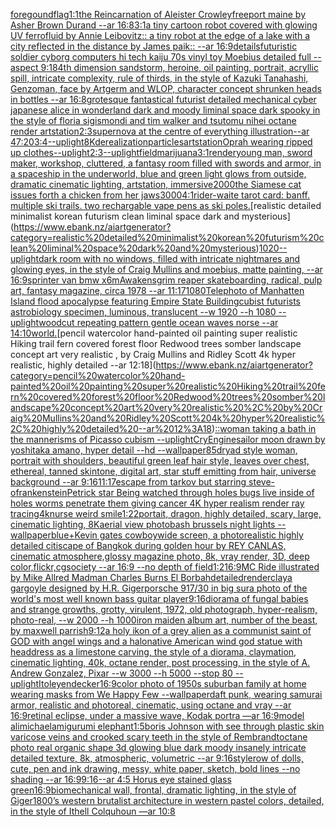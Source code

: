 [foregound](https://www.ebank.nz/aiartgenerator?category=foregound)[flag](https://www.ebank.nz/aiartgenerator?category=flag)[1:1](https://www.ebank.nz/aiartgenerator?category=1%3A1)[the Reincarnation of Aleister Crowley](https://www.ebank.nz/aiartgenerator?category=the%20Reincarnation%20of%20Aleister%20Crowley)[freeport maine by Asher Brown Durand --ar 16:8](https://www.ebank.nz/aiartgenerator?category=freeport%20maine%20by%20Asher%20Brown%20Durand%20--ar%2016%3A8)[3:1](https://www.ebank.nz/aiartgenerator?category=3%3A1)[a tiny cartoon robot covered with glowing UV ferrofluid by Annie Leibovitz:: a tiny robot at the edge of a lake with a city reflected in the distance by James paik:: --ar 16:9](https://www.ebank.nz/aiartgenerator?category=a%20tiny%20cartoon%20robot%20covered%20with%20glowing%20UV%20ferrofluid%20by%20Annie%20Leibovitz%3A%3A%20a%20tiny%20robot%20at%20the%20edge%20of%20a%20lake%20with%20a%20city%20reflected%20in%20the%20distance%20by%20James%20paik%3A%3A%20--ar%2016%3A9)[details](https://www.ebank.nz/aiartgenerator?category=details)[futuristic soldier cyborg computers hi tech kaiju 70s vinyl toy Moebius detailed full --aspect 9:18](https://www.ebank.nz/aiartgenerator?category=futuristic%20soldier%20cyborg%20computers%20hi%20tech%20kaiju%2070s%20vinyl%20toy%20Moebius%20detailed%20full%20--aspect%209%3A18)[4th dimension sandstorm, heroine, oil painting, portrait, acryllic spill, intricate complexity, rule of thirds, in the style of Kazuki Tanahashi, Genzoman, face by Artgerm and WLOP, character concept shrunken heads in bottles --ar 16:8](https://www.ebank.nz/aiartgenerator?category=4th%20dimension%20sandstorm%2C%20heroine%2C%20oil%20painting%2C%20portrait%2C%20acryllic%20spill%2C%20intricate%20complexity%2C%20rule%20of%20thirds%2C%20in%20the%20style%20of%20Kazuki%20Tanahashi%2C%20Genzoman%2C%20face%20by%20Artgerm%20and%20WLOP%2C%20character%20concept%20shrunken%20heads%20in%20bottles%20--ar%2016%3A8)[grotesque fantastical futurist detailed mechanical cyber japanese alice in wonderland dark and moody liminal space dark spooky in the style of floria sigismondi and tim walker and tsutomu nihei octane render artstation](https://www.ebank.nz/aiartgenerator?category=grotesque%20fantastical%20futurist%20detailed%20mechanical%20cyber%20japanese%20alice%20in%20wonderland%20dark%20and%20moody%20liminal%20space%20dark%20spooky%20in%20the%20style%20of%20floria%20sigismondi%20and%20tim%20walker%20and%20tsutomu%20nihei%20octane%20render%20artstation)[2:3](https://www.ebank.nz/aiartgenerator?category=2%3A3)[supernova at the centre of everything illustration--ar 47:20](https://www.ebank.nz/aiartgenerator?category=supernova%20at%20the%20centre%20of%20everything%20illustration--ar%2047%3A20)[3:4](https://www.ebank.nz/aiartgenerator?category=3%3A4)[--uplight](https://www.ebank.nz/aiartgenerator?category=--uplight)[8K](https://www.ebank.nz/aiartgenerator?category=8K)[derealization](https://www.ebank.nz/aiartgenerator?category=derealization)[particles](https://www.ebank.nz/aiartgenerator?category=particles)[artstation](https://www.ebank.nz/aiartgenerator?category=artstation)[Oprah wearing ripped up clothes](https://www.ebank.nz/aiartgenerator?category=Oprah%20wearing%20ripped%20up%20clothes)[--uplight](https://www.ebank.nz/aiartgenerator?category=--uplight)[2:3](https://www.ebank.nz/aiartgenerator?category=2%3A3)[--uplight](https://www.ebank.nz/aiartgenerator?category=--uplight)[field](https://www.ebank.nz/aiartgenerator?category=field)[marijuana](https://www.ebank.nz/aiartgenerator?category=marijuana)[3:1](https://www.ebank.nz/aiartgenerator?category=3%3A1)[render](https://www.ebank.nz/aiartgenerator?category=render)[young man, sword maker, workshop, cluttered, a fantasy room filled with swords and armor, in a spaceship in the underworld, blue and green light glows from outside, dramatic cinematic lighting, artstation, immersive](https://www.ebank.nz/aiartgenerator?category=young%20man%2C%20sword%20maker%2C%20workshop%2C%20cluttered%2C%20a%20fantasy%20room%20filled%20with%20swords%20and%20armor%2C%20in%20a%20spaceship%20in%20the%20underworld%2C%20blue%20and%20green%20light%20glows%20from%20outside%2C%20dramatic%20cinematic%20lighting%2C%20artstation%2C%20immersive)[2000](https://www.ebank.nz/aiartgenerator?category=2000)[the Siamese cat issues forth a chicken from her jaws](https://www.ebank.nz/aiartgenerator?category=the%20Siamese%20cat%20issues%20forth%20a%20chicken%20from%20her%20jaws)[3000](https://www.ebank.nz/aiartgenerator?category=3000)[4:1](https://www.ebank.nz/aiartgenerator?category=4%3A1)[rider-waite tarot card: banff. multiple ski trails. two rechargable vape pens as ski poles.](https://www.ebank.nz/aiartgenerator?category=rider-waite%20tarot%20card%3A%20banff.%20multiple%20ski%20trails.%20two%20rechargable%20vape%20pens%20as%20ski%20poles.)[realistic detailed minimalist korean futurism clean liminal space dark and mysterious](https://www.ebank.nz/aiartgenerator?category=realistic%20detailed%20minimalist%20korean%20futurism%20clean%20liminal%20space%20dark%20and%20mysterious)[1020](https://www.ebank.nz/aiartgenerator?category=1020)[--uplight](https://www.ebank.nz/aiartgenerator?category=--uplight)[dark room with no windows, filled with intricate nightmares and glowing eyes, in the style of Craig Mullins and moebius, matte painting, --ar 16:9](https://www.ebank.nz/aiartgenerator?category=dark%20room%20with%20no%20windows%2C%20filled%20with%20intricate%20nightmares%20and%20glowing%20eyes%2C%20in%20the%20style%20of%20Craig%20Mullins%20and%20moebius%2C%20matte%20painting%2C%20--ar%2016%3A9)[sprinter van bmw x6m](https://www.ebank.nz/aiartgenerator?category=sprinter%20van%20bmw%20x6m)[](https://www.ebank.nz/aiartgenerator?category=)[Awakens](https://www.ebank.nz/aiartgenerator?category=Awakens)[grim reaper skateboarding, radical, pulp art, fantasy magazine, circa 1978 --ar 11:17](https://www.ebank.nz/aiartgenerator?category=grim%20reaper%20skateboarding%2C%20radical%2C%20pulp%20art%2C%20fantasy%20magazine%2C%20circa%201978%20--ar%2011%3A17)[1080](https://www.ebank.nz/aiartgenerator?category=1080)[Telephoto of Manhatten Island flood apocalypse featuring Empire State Building](https://www.ebank.nz/aiartgenerator?category=Telephoto%20of%20Manhatten%20Island%20flood%20apocalypse%20featuring%20Empire%20State%20Building)[cubist futurists astrobiology specimen, luminous, translucent --w 1920 --h 1080 --uplight](https://www.ebank.nz/aiartgenerator?category=cubist%20futurists%20astrobiology%20specimen%2C%20luminous%2C%20translucent%20--w%201920%20--h%201080%20--uplight)[woodcut repeating pattern gentle ocean waves norse --ar 14:10](https://www.ebank.nz/aiartgenerator?category=woodcut%20repeating%20pattern%20gentle%20ocean%20waves%20norse%20--ar%2014%3A10)[world.](https://www.ebank.nz/aiartgenerator?category=world.)[pencil watercolor hand-painted oil painting super realistic Hiking trail fern covered forest floor Redwood trees somber landscape concept art very realistic , by Craig Mullins and Ridley Scott 4k hyper realistic, highly detailed --ar 12:18](https://www.ebank.nz/aiartgenerator?category=pencil%20watercolor%20hand-painted%20oil%20painting%20super%20realistic%20Hiking%20trail%20fern%20covered%20forest%20floor%20Redwood%20trees%20somber%20landscape%20concept%20art%20very%20realistic%20%2C%20by%20Craig%20Mullins%20and%20Ridley%20Scott%204k%20hyper%20realistic%2C%20highly%20detailed%20--ar%2012%3A18)[::](https://www.ebank.nz/aiartgenerator?category=%3A%3A)[woman taking a bath in the mannerisms of Picasso cubism --uplight](https://www.ebank.nz/aiartgenerator?category=woman%20taking%20a%20bath%20in%20the%20mannerisms%20of%20Picasso%20cubism%20--uplight)[CryEngine](https://www.ebank.nz/aiartgenerator?category=CryEngine)[sailor moon drawn by yoshitaka amano, hyper detail --hd --wallpaper](https://www.ebank.nz/aiartgenerator?category=sailor%20moon%20drawn%20by%20yoshitaka%20amano%2C%20hyper%20detail%20--hd%20--wallpaper)[85](https://www.ebank.nz/aiartgenerator?category=85)[dryad style woman, portrait with shoulders, beautiful green leaf hair style, leaves over chest, ethereal, tanned skintone, digital art, star stuff emitting from hair, universe background --ar 9:16](https://www.ebank.nz/aiartgenerator?category=dryad%20style%20woman%2C%20portrait%20with%20shoulders%2C%20beautiful%20green%20leaf%20hair%20style%2C%20leaves%20over%20chest%2C%20ethereal%2C%20tanned%20skintone%2C%20digital%20art%2C%20star%20stuff%20emitting%20from%20hair%2C%20universe%20background%20--ar%209%3A16)[11:17](https://www.ebank.nz/aiartgenerator?category=11%3A17)[escape from tarkov but starring steve-o](https://www.ebank.nz/aiartgenerator?category=escape%20from%20tarkov%20but%20starring%20steve-o)[frankenstein](https://www.ebank.nz/aiartgenerator?category=frankenstein)[Petrick star Being watched through holes bugs live inside of holes worms penetrate them giving cancer 4K hyper realism render ray tracing](https://www.ebank.nz/aiartgenerator?category=Petrick%20star%20Being%20watched%20through%20holes%20bugs%20live%20inside%20of%20holes%20worms%20penetrate%20them%20giving%20cancer%204K%20hyper%20realism%20render%20ray%20tracing)[4k](https://www.ebank.nz/aiartgenerator?category=4k)[nurse weird smile](https://www.ebank.nz/aiartgenerator?category=nurse%20weird%20smile)[1:2](https://www.ebank.nz/aiartgenerator?category=1%3A2)[2](https://www.ebank.nz/aiartgenerator?category=2)[portait, dragon, highly detailed, scary, large, cinematic lighting, 8K](https://www.ebank.nz/aiartgenerator?category=portait%2C%20dragon%2C%20highly%20detailed%2C%20scary%2C%20large%2C%20cinematic%20lighting%2C%208K)[aerial view photobash brussels night lights --wallpaper](https://www.ebank.nz/aiartgenerator?category=aerial%20view%20photobash%20brussels%20night%20lights%20--wallpaper)[blue+](https://www.ebank.nz/aiartgenerator?category=blue%2B)[Kevin gates cowboy](https://www.ebank.nz/aiartgenerator?category=Kevin%20gates%20cowboy)[wide screen, a photorealistic highly detailed citiscape of Bangkok during golden hour by REY CANLAS, cinematic atmosphere,glossy magazine photo, 8k, vray render, 3D, deep color,flickr,cgsociety --ar 16:9 --no depth of field](https://www.ebank.nz/aiartgenerator?category=wide%20screen%2C%20a%20photorealistic%20highly%20detailed%20citiscape%20of%20Bangkok%20during%20golden%20hour%20by%20REY%20CANLAS%2C%20cinematic%20atmosphere%2Cglossy%20magazine%20photo%2C%208k%2C%20vray%20render%2C%203D%2C%20deep%20color%2Cflickr%2Ccgsociety%20--ar%2016%3A9%20--no%20depth%20of%20field)[1:2](https://www.ebank.nz/aiartgenerator?category=1%3A2)[16:9](https://www.ebank.nz/aiartgenerator?category=16%3A9)[MC Ride illustrated by Mike Allred Madman Charles Burns El Borbah](https://www.ebank.nz/aiartgenerator?category=MC%20Ride%20illustrated%20by%20Mike%20Allred%20Madman%20Charles%20Burns%20El%20Borbah)[detailed](https://www.ebank.nz/aiartgenerator?category=detailed)[render](https://www.ebank.nz/aiartgenerator?category=render)[clay](https://www.ebank.nz/aiartgenerator?category=clay)[a gargoyle designed by H.R. Giger](https://www.ebank.nz/aiartgenerator?category=a%20gargoyle%20designed%20by%20H.R.%20Giger)[porsche 917/30 in big sur](https://www.ebank.nz/aiartgenerator?category=porsche%20917/30%20in%20big%20sur)[a photo of the world's most well known bass guitar player](https://www.ebank.nz/aiartgenerator?category=a%20photo%20of%20the%20world%27s%20most%20well%20known%20bass%20guitar%20player)[9:16](https://www.ebank.nz/aiartgenerator?category=9%3A16)[diorama of fungal babies and strange growths, grotty, virulent, 1972, old photograph, hyper-realism, photo-real, --w 2000 --h 1000](https://www.ebank.nz/aiartgenerator?category=diorama%20of%20fungal%20babies%20and%20strange%20growths%2C%20grotty%2C%20virulent%2C%201972%2C%20old%20photograph%2C%20hyper-realism%2C%20photo-real%2C%20--w%202000%20--h%201000)[iron maiden album art, number of the beast, by maxwell parrish](https://www.ebank.nz/aiartgenerator?category=iron%20maiden%20album%20art%2C%20number%20of%20the%20beast%2C%20by%20maxwell%20parrish)[](https://www.ebank.nz/aiartgenerator?category=)[9:12](https://www.ebank.nz/aiartgenerator?category=9%3A12)[a holy ikon of a grey alien as a communist saint of GOD with angel wings and a halo](https://www.ebank.nz/aiartgenerator?category=a%20holy%20ikon%20of%20a%20grey%20alien%20as%20a%20communist%20saint%20of%20GOD%20with%20angel%20wings%20and%20a%20halo)[native American wind god statue with headdress as a limestone carving, the style of a diorama, claymation, cinematic lighting, 40k, octane render, post processing, in the style of A. Andrew Gonzalez, Pixar --w 3000 --h 5000 --stop 80 --uplight](https://www.ebank.nz/aiartgenerator?category=native%20American%20wind%20god%20statue%20with%20headdress%20as%20a%20limestone%20carving%2C%20the%20style%20of%20a%20diorama%2C%20claymation%2C%20cinematic%20lighting%2C%2040k%2C%20octane%20render%2C%20post%20processing%2C%20in%20the%20style%20of%20A.%20Andrew%20Gonzalez%2C%20Pixar%20--w%203000%20--h%205000%20--stop%2080%20--uplight)[Ito](https://www.ebank.nz/aiartgenerator?category=Ito)[leyendecker](https://www.ebank.nz/aiartgenerator?category=leyendecker)[16:9](https://www.ebank.nz/aiartgenerator?category=16%3A9)[color photo of 1950s suburban family at home wearing masks from We Happy Few --wallpaper](https://www.ebank.nz/aiartgenerator?category=color%20photo%20of%201950s%20suburban%20family%20at%20home%20wearing%20masks%20from%20We%20Happy%20Few%20--wallpaper)[daft punk, wearing samurai armor, realistic and photoreal, cinematic, using octane and vray --ar 16:9](https://www.ebank.nz/aiartgenerator?category=daft%20punk%2C%20wearing%20samurai%20armor%2C%20realistic%20and%20photoreal%2C%20cinematic%2C%20using%20octane%20and%20vray%20--ar%2016%3A9)[retinal eclipse, under a massive wave, Kodak portra —ar 16:9](https://www.ebank.nz/aiartgenerator?category=retinal%20eclipse%2C%20under%20a%20massive%20wave%2C%20Kodak%20portra%20%E2%80%94ar%2016%3A9)[model alimichael](https://www.ebank.nz/aiartgenerator?category=model%20alimichael)[amigurumi elephant](https://www.ebank.nz/aiartgenerator?category=amigurumi%20elephant)[1:5](https://www.ebank.nz/aiartgenerator?category=1%3A5)[boris Johnson with see through plastic skin varicose veins and crooked scary teeth in the style of Rembrandt](https://www.ebank.nz/aiartgenerator?category=boris%20Johnson%20with%20see%20through%20plastic%20skin%20varicose%20veins%20and%20crooked%20scary%20teeth%20in%20the%20style%20of%20Rembrandt)[octane photo real organic shape 3d glowing blue dark moody insanely intricate detailed texture, 8k, atmospheric, volumetric --ar 9:16](https://www.ebank.nz/aiartgenerator?category=octane%20photo%20real%20organic%20shape%203d%20glowing%20blue%20dark%20moody%20insanely%20intricate%20detailed%20texture%2C%208k%2C%20atmospheric%2C%20volumetric%20--ar%209%3A16)[style](https://www.ebank.nz/aiartgenerator?category=style)[row of dolls, cute, pen and ink drawing, messy, white paper, sketch, bold lines --no shading --ar 16:9](https://www.ebank.nz/aiartgenerator?category=row%20of%20dolls%2C%20cute%2C%20pen%20and%20ink%20drawing%2C%20messy%2C%20white%20paper%2C%20sketch%2C%20bold%20lines%20--no%20shading%20--ar%2016%3A9)[9:16](https://www.ebank.nz/aiartgenerator?category=9%3A16)[--ar 4:5 Horus eye stained glass green](https://www.ebank.nz/aiartgenerator?category=--ar%204%3A5%20Horus%20eye%20stained%20glass%20green)[16:9](https://www.ebank.nz/aiartgenerator?category=16%3A9)[biomechanical wall, frontal, dramatic lighting, in the style of Giger](https://www.ebank.nz/aiartgenerator?category=biomechanical%20wall%2C%20frontal%2C%20dramatic%20lighting%2C%20in%20the%20style%20of%20Giger)[1800’s western brutalist architecture in western pastel colors, detailed, in the style of Ithell Colquhoun —ar 10:8](https://www.ebank.nz/aiartgenerator?category=1800%E2%80%99s%20western%20brutalist%20architecture%20in%20western%20pastel%20colors%2C%20detailed%2C%20in%20the%20style%20of%20Ithell%20Colquhoun%20%E2%80%94ar%2010%3A8)